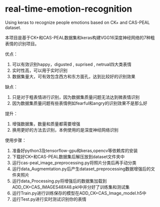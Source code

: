 # real-time-emotion-recognition
Using keras to recognize people emotions based on CK+ and CAS-PEAL dataset.


本项目是基于CK+和CAS-PEAL数据集和keras构建VGG16深度神经网络的7种粗表情的识别项目。

优点：
1. 可以有效识别happy，digusted , suprised , netrual四大类表情
2. 实时性高，可以用于实时识别
3. 数据集量大，可有效包含西方和东方面孔，达到比较好的识别效果


缺点：
1. 只是对于粗表情进行识别，因为数据集质量问题无法达到微表情识别
2. 因为数据集质量问题有些表情例如fearful和angry的识别效果不是那么好


提升：
1. 增强数据集，数量和质量都需要增强
2. 换用更好的方法去识别，本例使用的是深度神经网络识别


使用步骤：
1. 准备好python3及tensorflow-gpu和keras,opencv等依赖库的安装
2. 下载好CK+和CAS-PEAL数据集后解压放到dataset文件夹中
3. 运行cas-peal_image_preprocessing.py将照片分类后再手动分类
3. 运行data_Augmemtation.py后产生dataset_preprocessing数据增强后的文件夹照片
4. 运行data_Processing.py将增强后的数据集加载到ADD_CK+CAS_IMAGES48X48.pkl中并分好了训练集和测试集
5. 运行Train.py进行训练保存的模型在ADD_CK+CAS_Image_model.h5中
6. 运行Test.py进行实时测试识别你的表情
